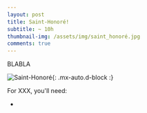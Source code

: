 ```yaml
---
layout: post
title: Saint-Honoré!
subtitle: ~ 10h
thumbnail-img: /assets/img/saint_honoré.jpg
comments: true
---
```


BLABLA

![Saint-Honoré](/assets/img/saint_honoré.jpg){: .mx-auto.d-block :}

For XXX, you'll need:

- 

<div style="text-align: justify"><p>  </p>
</div>